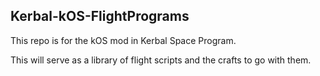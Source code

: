 ## Kerbal-kOS-FlightPrograms

This repo is for the kOS mod in Kerbal Space Program.

This will serve as a library of flight scripts and the crafts to go with them.
